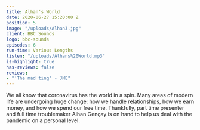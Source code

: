 ```yaml
---
title: Alhan’s World
date: 2020-06-27 15:20:00 Z
position: 5
image: "/uploads/Alhan3.jpg"
client: BBC Sounds
logo: bbc-sounds
episodes: 6
run-time: Various Lengths
listen: "/uploads/Alhans%20World.mp3"
is-highlight: true
has-reviews: false
reviews:
- "'The mad ting' - JME"
---
```


We all know that coronavirus has the world in a spin. Many areas of modern life are undergoing huge change: how we handle relationships, how we earn money, and how we spend our free time. Thankfully, part time presenter and full time troublemaker Alhan Gençay is on hand to help us deal with the pandemic on a personal level.